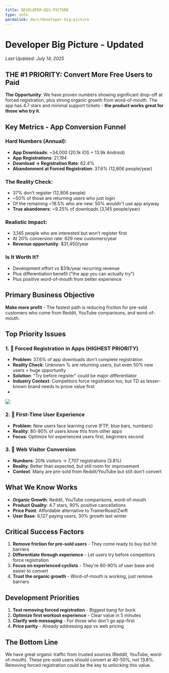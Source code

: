 ```yaml
---
title: DEVELOPER-BIG-PICTURE
type: note
permalink: docs/developer-big-picture
---
```


# Developer Big Picture - Updated

*Last Updated: July 14, 2025*

## THE #1 PRIORITY: Convert More Free Users to Paid

**The Opportunity**: We have proven numbers showing significant drop-off at forced registration, plus strong organic growth from word-of-mouth. The app has 4.7 stars and minimal support tickets - **the product works great for those who try it**.

## Key Metrics - App Conversion Funnel

### Hard Numbers (Annual):
- **App Downloads**: ~34,000 (20.1k iOS + 13.9k Android)
- **App Registrations**: 21,194
- **Download → Registration Rate**: 62.4%
- **Abandonment at Forced Registration**: 37.6% (12,806 people/year)

### The Reality Check:
- 37% don't register (12,806 people)
- ~50% of those are returning users who just login
- Of the remaining ~18.5% who are new: 50% wouldn't use app anyway
- **True abandoners**: ~9.25% of downloads (3,145 people/year)

### Realistic Impact:
- 3,145 people who are interested but won't register first
- At 20% conversion rate: 629 new customers/year
- **Revenue opportunity**: $31,450/year

### Is It Worth It?
- Development effort vs $31k/year recurring revenue
- Plus differentiation benefit ("the app you can actually try")
- Plus positive word-of-mouth from better experience

## Primary Business Objective
**Make more profit** - The fastest path is reducing friction for pre-sold customers who come from Reddit, YouTube comparisons, and word-of-mouth.

## Top Priority Issues

### 1. 🚨 Forced Registration in Apps (HIGHEST PRIORITY)
- **Problem**: 37.6% of app downloads don't complete registration
- **Reality Check**: Unknown % are returning users, but even 50% new users = huge opportunity
- **Solution**: "Try before register" could be major differentiator
- **Industry Context**: Competitors force registration too, but TD as lesser-known brand needs to prove value first
- 
![](Pasted%20image%2020250714200120.png)
### 2. 🚨 First-Time User Experience
- **Problem**: New users face learning curve (FTP, blue bars, numbers)
- **Reality**: 80-90% of users know this from other apps
- **Focus**: Optimize for experienced users first, beginners second

### 3. 🚨 Web Visitor Conversion
- **Numbers**: 201k visitors → 7,707 registrations (3.8%)
- **Reality**: Better than expected, but still room for improvement
- **Context**: Many are pre-sold from Reddit/YouTube but still don't convert

## What We Know Works
- **Organic Growth**: Reddit, YouTube comparisons, word-of-mouth
- **Product Quality**: 4.7 stars, 90% positive cancellations
- **Price Point**: Affordable alternative to TrainerRoad/Zwift
- **User Base**: 6,127 paying users, 30% growth last winter

## Critical Success Factors
1. **Remove friction for pre-sold users** - They come ready to buy but hit barriers
2. **Differentiate through experience** - Let users try before competitors force registration
3. **Focus on experienced cyclists** - They're 80-90% of user base and easier to convert
4. **Trust the organic growth** - Word-of-mouth is working, just remove barriers

## Development Priorities
1. **Test removing forced registration** - Biggest bang for buck
2. **Optimize first workout experience** - Clear value in 5 minutes
3. **Clarify web messaging** - For those who don't go app-first
4. **Price parity** - Already addressing app vs web pricing

## The Bottom Line
We have great organic traffic from trusted sources (Reddit, YouTube, word-of-mouth). These pre-sold users should convert at 40-50%, not 13.8%. Removing forced registration could be the key to unlocking this value.